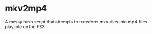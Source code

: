 mkv2mp4
=======

A messy bash script that attempts to transform mkv-files into mp4-files playable on the PS3.
